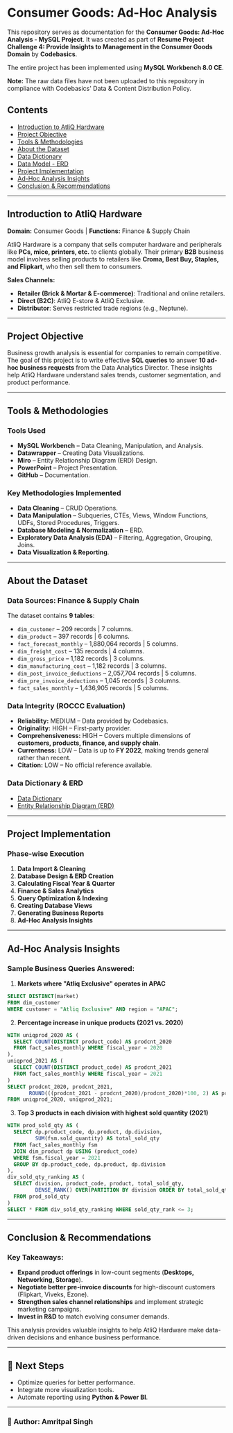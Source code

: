 # Consumer Goods: Ad-Hoc Analysis

This repository serves as documentation for the **Consumer Goods: Ad-Hoc Analysis - MySQL Project**. It was created as part of **Resume Project Challenge 4: Provide Insights to Management in the Consumer Goods Domain** by **Codebasics**.

The entire project has been implemented using **MySQL Workbench 8.0 CE**.

**Note:** The raw data files have not been uploaded to this repository in compliance with Codebasics' Data & Content Distribution Policy.

## Contents
- [Introduction to AtliQ Hardware](#introduction-to-atliq-hardware)
- [Project Objective](#project-objective)
- [Tools & Methodologies](#tools--methodologies)
- [About the Dataset](#about-the-dataset)
- [Data Dictionary](#data-dictionary)
- [Data Model - ERD](#data-model---erd)
- [Project Implementation](#project-implementation)
- [Ad-Hoc Analysis Insights](#ad-hoc-analysis-insights)
- [Conclusion & Recommendations](#conclusion--recommendations)

---
## Introduction to AtliQ Hardware

**Domain:** Consumer Goods | **Functions:** Finance & Supply Chain

AtliQ Hardware is a company that sells computer hardware and peripherals like **PCs, mice, printers, etc.** to clients globally. Their primary **B2B** business model involves selling products to retailers like **Croma, Best Buy, Staples, and Flipkart**, who then sell them to consumers.

**Sales Channels:**
- **Retailer (Brick & Mortar & E-commerce)**: Traditional and online retailers.
- **Direct (B2C)**: AtliQ E-store & AtliQ Exclusive.
- **Distributor**: Serves restricted trade regions (e.g., Neptune).

---
## Project Objective

Business growth analysis is essential for companies to remain competitive. The goal of this project is to write effective **SQL queries** to answer **10 ad-hoc business requests** from the Data Analytics Director. These insights help AtliQ Hardware understand sales trends, customer segmentation, and product performance.

---
## Tools & Methodologies

### **Tools Used**
- **MySQL Workbench** – Data Cleaning, Manipulation, and Analysis.
- **Datawrapper** – Creating Data Visualizations.
- **Miro** – Entity Relationship Diagram (ERD) Design.
- **PowerPoint** – Project Presentation.
- **GitHub** – Documentation.

### **Key Methodologies Implemented**
- **Data Cleaning** – CRUD Operations.
- **Data Manipulation** – Subqueries, CTEs, Views, Window Functions, UDFs, Stored Procedures, Triggers.
- **Database Modeling & Normalization** – ERD.
- **Exploratory Data Analysis (EDA)** – Filtering, Aggregation, Grouping, Joins.
- **Data Visualization & Reporting**.

---
## About the Dataset

### **Data Sources:** Finance & Supply Chain

The dataset contains **9 tables**:
- `dim_customer` – 209 records | 7 columns.
- `dim_product` – 397 records | 6 columns.
- `fact_forecast_monthly` – 1,880,064 records | 5 columns.
- `dim_freight_cost` – 135 records | 4 columns.
- `dim_gross_price` – 1,182 records | 3 columns.
- `dim_manufacturing_cost` – 1,182 records | 3 columns.
- `dim_post_invoice_deductions` – 2,057,704 records | 5 columns.
- `dim_pre_invoice_deductions` – 1,045 records | 3 columns.
- `fact_sales_monthly` – 1,436,905 records | 5 columns.

### **Data Integrity (ROCCC Evaluation)**
- **Reliability:** MEDIUM – Data provided by Codebasics.
- **Originality:** HIGH – First-party provider.
- **Comprehensiveness:** HIGH – Covers multiple dimensions of **customers, products, finance, and supply chain**.
- **Currentness:** LOW – Data is up to **FY 2022**, making trends general rather than recent.
- **Citation:** LOW – No official reference available.

### **Data Dictionary & ERD**
- [Data Dictionary](https://github.com/amrit4385/Ad-Hoc-Insights/blob/main/Data%20Model/Data%20Dictionary.md)
- [Entity Relationship Diagram (ERD)](https://github.com/amrit4385/Ad-Hoc-Insights/blob/main/Data%20Model/AtliQ%20Hardware%20ERD%20Updated.jpg)

---
## Project Implementation

### **Phase-wise Execution**
1. **Data Import & Cleaning**
2. **Database Design & ERD Creation**
3. **Calculating Fiscal Year & Quarter**
4. **Finance & Sales Analytics**
5. **Query Optimization & Indexing**
6. **Creating Database Views**
7. **Generating Business Reports**
8. **Ad-Hoc Analysis Insights**

---
## Ad-Hoc Analysis Insights

### **Sample Business Queries Answered:**

1. **Markets where "Atliq Exclusive" operates in APAC**
```sql
SELECT DISTINCT(market) 
FROM dim_customer 
WHERE customer = "Atliq Exclusive" AND region = "APAC";
```

2. **Percentage increase in unique products (2021 vs. 2020)**
```sql
WITH uniqprod_2020 AS (
  SELECT COUNT(DISTINCT product_code) AS prodcnt_2020 
  FROM fact_sales_monthly WHERE fiscal_year = 2020
), 
uniqprod_2021 AS (
  SELECT COUNT(DISTINCT product_code) AS prodcnt_2021 
  FROM fact_sales_monthly WHERE fiscal_year = 2021
)
SELECT prodcnt_2020, prodcnt_2021, 
       ROUND(((prodcnt_2021 - prodcnt_2020)/prodcnt_2020)*100, 2) AS prodcnt_inc_pct 
FROM uniqprod_2020, uniqprod_2021;
```

3. **Top 3 products in each division with highest sold quantity (2021)**
```sql
WITH prod_sold_qty AS (
  SELECT dp.product_code, dp.product, dp.division,
         SUM(fsm.sold_quantity) AS total_sold_qty
  FROM fact_sales_monthly fsm
  JOIN dim_product dp USING (product_code)
  WHERE fsm.fiscal_year = 2021
  GROUP BY dp.product_code, dp.product, dp.division
), 
div_sold_qty_ranking AS (
  SELECT division, product_code, product, total_sold_qty,
         DENSE_RANK() OVER(PARTITION BY division ORDER BY total_sold_qty DESC) AS sold_qty_rank
  FROM prod_sold_qty
)
SELECT * FROM div_sold_qty_ranking WHERE sold_qty_rank <= 3;
```



---
## Conclusion & Recommendations

### **Key Takeaways:**
- **Expand product offerings** in low-count segments (**Desktops, Networking, Storage**).
- **Negotiate better pre-invoice discounts** for high-discount customers (Flipkart, Viveks, Ezone).
- **Strengthen sales channel relationships** and implement strategic marketing campaigns.
- **Invest in R&D** to match evolving consumer demands.

This analysis provides valuable insights to help AtliQ Hardware make data-driven decisions and enhance business performance.

---
## 📌 Next Steps
- Optimize queries for better performance.
- Integrate more visualization tools.
- Automate reporting using **Python & Power BI**.

---
### **🚀 Author: Amritpal Singh**
